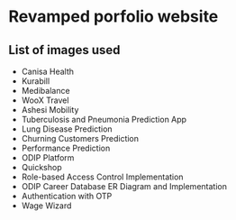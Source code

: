 # Revamped porfolio website

## List of images used

- Canisa Health
- Kurabill
- Medibalance
- WooX Travel
- Ashesi Mobility
- Tuberculosis and Pneumonia Prediction App
- Lung Disease Prediction
- Churning Customers Prediction
- Performance Prediction
- ODIP Platform
- Quickshop
- Role-based Access Control Implementation
- ODIP Career Database ER Diagram and Implementation
- Authentication with OTP
- Wage Wizard

